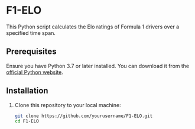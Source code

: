 # F1-ELO

This Python script calculates the Elo ratings of Formula 1 drivers over a specified time span.

## Prerequisites

Ensure you have Python 3.7 or later installed. You can download it from the [official Python website](https://www.python.org/downloads/).

## Installation

1. Clone this repository to your local machine:

   ```bash
   git clone https://github.com/yourusername/F1-ELO.git
   cd F1-ELO
